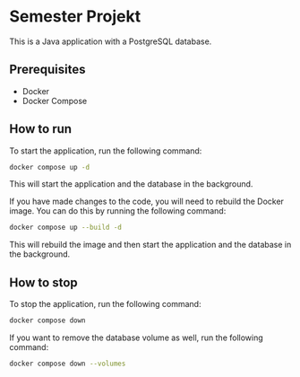 # Semester Projekt

This is a Java application with a PostgreSQL database.

## Prerequisites

*   Docker
*   Docker Compose

## How to run

To start the application, run the following command:

```bash
docker compose up -d
```

This will start the application and the database in the background.

If you have made changes to the code, you will need to rebuild the Docker image. You can do this by running the following command:

```bash
docker compose up --build -d
```

This will rebuild the image and then start the application and the database in the background.

## How to stop

To stop the application, run the following command:

```bash
docker compose down
```

If you want to remove the database volume as well, run the following command:

```bash
docker compose down --volumes
```